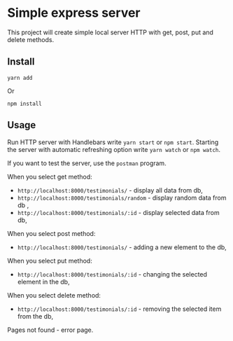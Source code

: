 # Simple express server

This project will create simple local server HTTP with get, post, put and delete methods.

## Install

`yarn add`

Or

`npm install`

## Usage

Run HTTP server with Handlebars write `yarn start` or `npm start`.
Starting the server with automatic refreshing option write `yarn watch` or `npm watch`.

If you want to test the server, use the `postman` program.

When you select get method:
  - `http://localhost:8000/testimonials/` - display all data from db,
  - `http://localhost:8000/testimonials/random` - display random data from db ,
  - `http://localhost:8000/testimonials/:id` - display selected data from db,

  When you select post method:
  - `http://localhost:8000/testimonials/` - adding a new element to the db,

  When you select put method:
  - `http://localhost:8000/testimonials/:id` - changing the selected element in the db,

  When you select delete method:
  - `http://localhost:8000/testimonials/:id` - removing the selected item from the db,

  Pages not found - error page.
  


